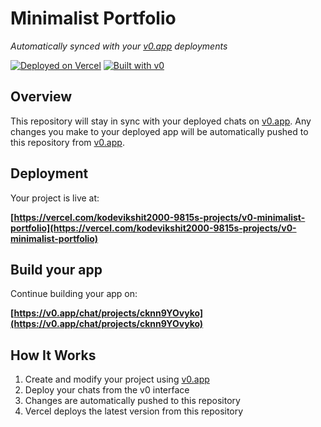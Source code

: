 # Minimalist Portfolio

*Automatically synced with your [v0.app](https://v0.app) deployments*

[![Deployed on Vercel](https://img.shields.io/badge/Deployed%20on-Vercel-black?style=for-the-badge&logo=vercel)](https://vercel.com/kodevikshit2000-9815s-projects/v0-minimalist-portfolio)
[![Built with v0](https://img.shields.io/badge/Built%20with-v0.app-black?style=for-the-badge)](https://v0.app/chat/projects/cknn9YOvyko)

## Overview

This repository will stay in sync with your deployed chats on [v0.app](https://v0.app).
Any changes you make to your deployed app will be automatically pushed to this repository from [v0.app](https://v0.app).

## Deployment

Your project is live at:

**[https://vercel.com/kodevikshit2000-9815s-projects/v0-minimalist-portfolio](https://vercel.com/kodevikshit2000-9815s-projects/v0-minimalist-portfolio)**

## Build your app

Continue building your app on:

**[https://v0.app/chat/projects/cknn9YOvyko](https://v0.app/chat/projects/cknn9YOvyko)**

## How It Works

1. Create and modify your project using [v0.app](https://v0.app)
2. Deploy your chats from the v0 interface
3. Changes are automatically pushed to this repository
4. Vercel deploys the latest version from this repository
